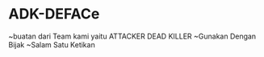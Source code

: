 # ADK-DEFACe
~buatan dari Team kami yaitu ATTACKER DEAD KILLER
~Gunakan Dengan Bijak
~Salam Satu Ketikan
